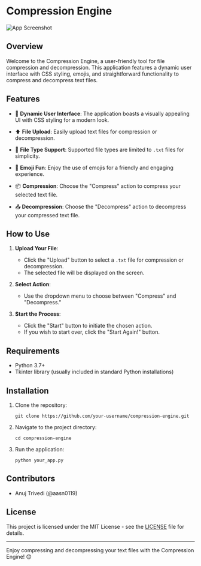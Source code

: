 # Compression Engine

![App Screenshot](./File_Compress_and_Decompress_App_python/img.png)

## Overview

Welcome to the Compression Engine, a user-friendly tool for file compression and decompression. This application features a dynamic user interface with CSS styling, emojis, and straightforward functionality to compress and decompress text files.

## Features

- 🌈 **Dynamic User Interface**: The application boasts a visually appealing UI with CSS styling for a modern look.

- ⬆️ **File Upload**: Easily upload text files for compression or decompression.

- 📜 **File Type Support**: Supported file types are limited to `.txt` files for simplicity.

- 🌟 **Emoji Fun**: Enjoy the use of emojis for a friendly and engaging experience.

- 📦 **Compression**: Choose the "Compress" action to compress your selected text file.

- 📤 **Decompression**: Choose the "Decompress" action to decompress your compressed text file.

## How to Use

1. **Upload Your File**:

   - Click the "Upload" button to select a `.txt` file for compression or decompression.
   - The selected file will be displayed on the screen.

2. **Select Action**:

   - Use the dropdown menu to choose between "Compress" and "Decompress."

3. **Start the Process**:
   - Click the "Start" button to initiate the chosen action.
   - If you wish to start over, click the "Start Again!" button.

## Requirements

- Python 3.7+
- Tkinter library (usually included in standard Python installations)

## Installation

1. Clone the repository:

   ```shell
   git clone https://github.com/your-username/compression-engine.git
   ```

2. Navigate to the project directory:

   ```shell
   cd compression-engine
   ```

3. Run the application:

   ```shell
   python your_app.py
   ```

## Contributors

- Anuj Trivedi (@aasn0119)

## License

This project is licensed under the MIT License - see the [LICENSE](LICENSE) file for details.

---

Enjoy compressing and decompressing your text files with the Compression Engine! 😊
